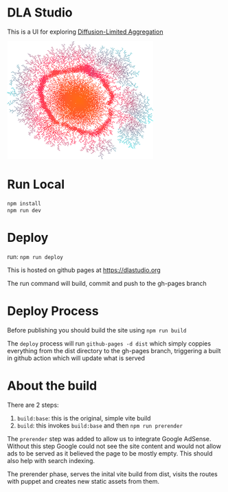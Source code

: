 DLA Studio
===========

This is a UI for exploring [Diffusion-Limited Aggregation](https://en.wikipedia.org/wiki/Diffusion-limited_aggregation)

![example of an image generated using this tool](./public/example-1.png)


# Run Local

```
npm install
npm run dev
```

# Deploy

run: `npm run deploy` 

This is hosted on github pages at https://dlastudio.org

The run command will build, commit and push to the gh-pages branch

# Deploy Process

Before publishing you should build the site using `npm run build`

The `deploy` process will run `github-pages -d dist` which simply coppies everything from the dist directory to the gh-pages branch, triggering a built in github action
which will update what is served

# About the build

There are 2 steps:

1. `build:base`: this is the original, simple vite build
2. `build`: this invokes `build:base` and then `npm run prerender`

The `prerender` step was added to allow us to integrate Google AdSense. Without this
step Google could not see the site content and would not allow ads to be served as it
believed the page to be mostly empty. This should also help with search indexing.

The prerender phase, serves the inital vite build from dist, visits the routes with puppet and creates new static assets from them.
